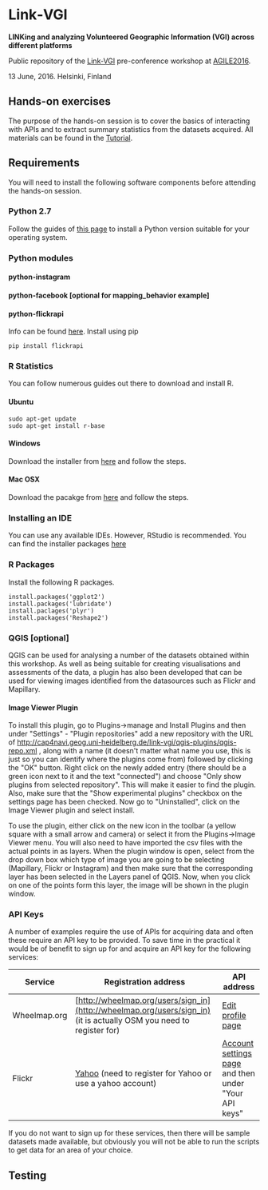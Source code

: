 # Link‐VGI
**LINKing and analyzing Volunteered Geographic Information (VGI) across different platforms**

Public repository of the [Link-VGI](http://www.geog.uni-heidelberg.de/gis/link_vgi.html) pre-conference workshop at [AGILE2016](https://agile-online.org/index.php/conference/conference-2016).

13 June, 2016. Helsinki, Finland

## Hands-on exercises

The purpose of the hands-on session is to cover the basics of interacting with APIs and to extract summary statistics from the datasets acquired.
All materials can be found in the [Tutorial](workshop/tutorial.md).

## Requirements

You will need to install the following software components before attending the hands-on session.

### Python 2.7

Follow the guides of [this page](https://wiki.python.org/moin/BeginnersGuide/Download) to install a Python version suitable for your operating system.

### Python modules

#### python-instagram

#### python-facebook [optional for mapping_behavior example]

#### python-flickrapi
Info can be found [here](https://pypi.python.org/pypi/flickrapi). Install using pip

```
pip install flickrapi
```

### R Statistics

You can follow numerous guides out there to download and install R.

#### Ubuntu

```
sudo apt-get update
sudo apt-get install r-base
```

#### Windows

Download the installer from [here](https://cran.r-project.org/bin/windows/base/) and follow the steps.

#### Mac OSX

Download the pacakge from [here](https://cran.rstudio.com/bin/macosx/) and follow the steps.

### Installing an IDE

You can use any available IDEs. However, RStudio is recommended. You can find the installer packages [here](https://www.rstudio.com/products/rstudio/download/)

### R Packages

Install the following R packages.

```rscript
install.packages('ggplot2')
install.packages('lubridate')
install.paclages('plyr')
install.packages('Reshape2')
```

### QGIS [optional]
QGIS can be used for analysing a number of the datasets obtained within this workshop. As well as being suitable for creating visualisations and assessments of the data, a plugin has also been developed that can be used for viewing images identified from the datasources such as Flickr and Mapillary. 
#### Image Viewer Plugin
To install this plugin, go to Plugins->manage and Install Plugins and then under "Settings" - "Plugin repositories" add a new repository with the URL of http://cap4navi.geog.uni-heidelberg.de/link-vgi/qgis-plugins/qgis-repo.xml , along with a name (it doesn't matter what name you use, this is just so you can identify where the plugins come from) followed by clicking the "OK" button. Right click on the newly added entry (there should be a green icon next to it and the text "connected") and choose "Only show plugins from selected repository". This will make it easier to find the plugin. Also, make sure that the "Show experimental plugins" checkbox on the settings page has been checked. Now go to "Uninstalled", click on the Image Viewer plugin and select install.

To use the plugin, either click on the new icon in the toolbar (a yellow square with a small arrow and camera) or select it from the Plugins->Image Viewer menu. You will also need to have imported the csv files with the actual points in as layers. When the plugin window is open, select from the drop down box which type of image you are going to be selecting (Mapillary, Flickr or Instagram) and then make sure that the corresponding layer has been selected in the Layers panel of QGIS. Now, when you click on one of the points form this layer, the image will be shown in the plugin window.

### API Keys

A number of examples require the use of APIs for acquiring data and often these require an API key to be provided. To save time in the practical it would be of benefit to sign up for and acquire an API key for the following services:

| Service | Registration address | API address |
| ------- | -------------------- | ----------- |
| Wheelmap.org | [http://wheelmap.org/users/sign_in](http://wheelmap.org/users/sign_in) (it is actually OSM you need to register for) | [Edit profile page](http://wheelmap.org/profile/edit)|
| Flickr |[Yahoo](https://login.yahoo.com/account/create?.src=flickrsignup&.scrumb=0&new=1&.pd=c%3DJvVF95K62e6PzdPu7MBv2V8-&.intl=de&.done=https%3A%2F%2Flogin.yahoo.com%2Fconfig%2Fvalidate%3F.src%3Dflickrsignin%26.pc%3D8190%26.scrumb%3D0%26.pd%3Dc%253DJvVF95K62e6PzdPu7MBv2V8-%26.intl%3Dde%26.done%3Dhttps%3A%2F%2Fwww.flickr.com%2Fsignin%2Fyahoo%2F&specId=yidReg&altreg=0) (need to register for Yahoo or use a yahoo account) | [Account settings page](https://www.flickr.com/account/sharing/) and then under "Your API keys" |

If you do not want to sign up for these services, then there will be sample datasets made available, but obviously you will not be able to run the scripts to get data for an area of your choice.

## Testing



